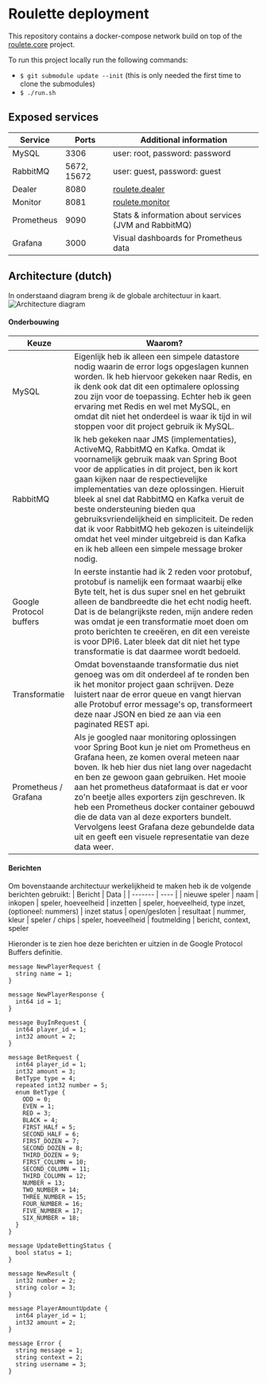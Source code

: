 # Roulette deployment

This repository contains a docker-compose network build on top of the [roulete.core](https://github.com/GoosvandenBekerom/roulette.core) project.

To run this project locally run the following commands:
- `$ git submodule update --init` (this is only needed the first time to clone the submodules)
- `$ ./run.sh`

## Exposed services
| Service           | Ports        | Additional information
| --------          | --------     | -------
| MySQL             | 3306         | user: root, password: password
| RabbitMQ          | 5672, 15672  | user: guest, password: guest
| Dealer            | 8080         | [roulete.dealer](https://github.com/GoosvandenBekerom/roulette.dealer)
| Monitor           | 8081         | [roulete.monitor](https://github.com/GoosvandenBekerom/roulette.monitor)
| Prometheus        | 9090         | Stats & information about services (JVM and RabbitMQ)
| Grafana           | 3000         | Visual dashboards for Prometheus data

## Architecture (dutch)
In onderstaand diagram breng ik de globale architectuur in kaart.
![Architecture diagram](https://cdn.discordapp.com/attachments/380439326950948874/451380237889044480/Roulette-Architecture.png)

#### Onderbouwing
| Keuze    | Waarom?
| -------- | --------     
| MySQL | Eigenlijk heb ik alleen een simpele datastore nodig waarin de error logs opgeslagen kunnen worden. Ik heb hiervoor gekeken naar Redis, en ik denk ook dat dit een optimalere oplossing zou zijn voor de toepassing. Echter heb ik geen ervaring met Redis en wel met MySQL, en omdat dit niet het onderdeel is waar ik tijd in wil stoppen voor dit project gebruik ik MySQL.
| RabbitMQ | Ik heb gekeken naar JMS (implementaties), ActiveMQ, RabbitMQ en Kafka. Omdat ik voornamelijk gebruik maak van Spring Boot voor de applicaties in dit project, ben ik kort gaan kijken naar de respectievelijke implementaties van deze oplossingen. Hieruit bleek al snel dat RabbitMQ en Kafka veruit de beste ondersteuning bieden qua gebruiksvriendelijkheid en simpliciteit. De reden dat ik voor RabbitMQ heb gekozen is uiteindelijk omdat het veel minder uitgebreid is dan Kafka en ik heb alleen een simpele message broker nodig.
| Google Protocol buffers | In eerste instantie had ik 2 reden voor protobuf, protobuf is namelijk een formaat waarbij elke Byte telt, het is dus super snel en het gebruikt alleen de bandbreedte die het echt nodig heeft. Dat is de belangrijkste reden, mijn andere reden was omdat je een transformatie moet doen om proto berichten te creeëren, en dit een vereiste is voor DPI6. Later bleek dat dit niet het type transformatie is dat daarmee wordt bedoeld.
| Transformatie | Omdat bovenstaande transformatie dus niet genoeg was om dit onderdeel af te ronden ben ik het monitor project gaan schrijven. Deze luistert naar de error queue en vangt hiervan alle Protobuf error message's op, transformeert deze naar JSON en bied ze aan via een paginated REST api.
| Prometheus / Grafana | Als je googled naar monitoring oplossingen voor Spring Boot kun je niet om Prometheus en Grafana heen, ze komen overal meteen naar boven. Ik heb hier dus niet lang over nagedacht en ben ze gewoon gaan gebruiken. Het mooie aan het prometheus dataformaat is dat er voor zo'n beetje alles exporters zijn geschreven. Ik heb een Prometheus docker container gebouwd die de data van al deze exporters bundelt. Vervolgens leest Grafana deze gebundelde data uit en geeft een visuele representatie van deze data weer.

#### Berichten
Om bovenstaande architectuur werkelijkheid te maken heb ik de volgende berichten gebruikt:
| Bericht | Data |
| ------- | ---- |
| nieuwe speler  | naam
| inkopen        | speler, hoeveelheid
| inzetten       | speler, hoeveelheid, type inzet, (optioneel: nummers)
| inzet status   | open/gesloten
| resultaat      | nummer, kleur
| speler / chips | speler, hoeveelheid
| foutmelding    | bericht, context, speler

Hieronder is te zien hoe deze berichten er uitzien in de Google Protocol Buffers definitie.

```
message NewPlayerRequest {
  string name = 1;
}

message NewPlayerResponse {
  int64 id = 1;
}

message BuyInRequest {
  int64 player_id = 1;
  int32 amount = 2;
}

message BetRequest {
  int64 player_id = 1;
  int32 amount = 3;
  BetType type = 4;
  repeated int32 number = 5;
  enum BetType {
    ODD = 0;
    EVEN = 1;
    RED = 3;
    BLACK = 4;
    FIRST_HALf = 5;
    SECOND_HALF = 6;
    FIRST_DOZEN = 7;
    SECOND_DOZEN = 8;
    THIRD_DOZEN = 9;
    FIRST_COLUMN = 10;
    SECOND_COLUMN = 11;
    THIRD_COLUMN = 12;
    NUMBER = 13;
    TWO_NUMBER = 14;
    THREE_NUMBER = 15;
    FOUR_NUMBER = 16;
    FIVE_NUMBER = 17;
    SIX_NUMBER = 18;
  }
}

message UpdateBettingStatus {
  bool status = 1;
}

message NewResult {
  int32 number = 2;
  string color = 3;
}

message PlayerAmountUpdate {
  int64 player_id = 1;
  int32 amount = 2;
}

message Error {
  string message = 1;
  string context = 2;
  string username = 3;
}
```